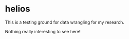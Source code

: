 helios
======
This is a testing ground for data wrangling for my research. 

Nothing really interesting to see here!
